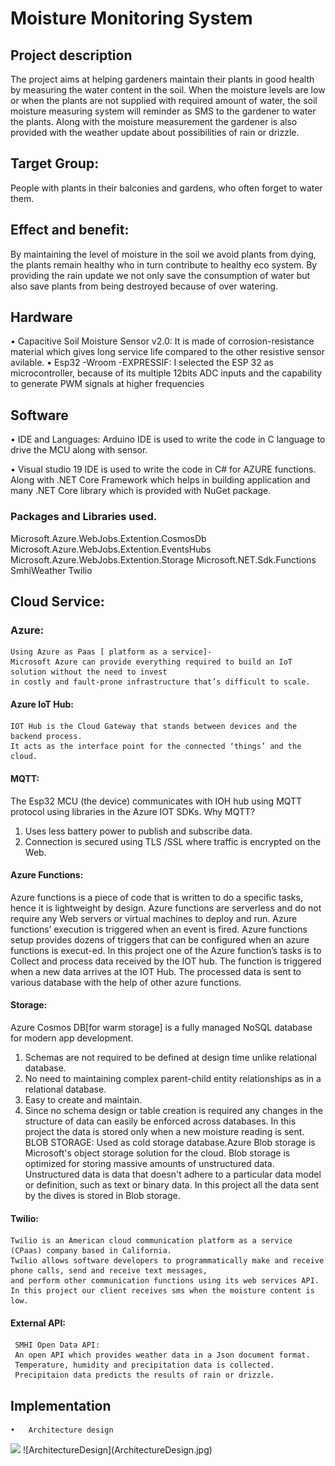# Moisture Monitoring System
##  Project description
The project aims at helping gardeners maintain their plants in good health by measuring the water content in the soil.
When the moisture levels are low or when the plants are not supplied with required amount of water, the soil moisture measuring 
system will reminder as SMS to the gardener to water the plants. Along with the moisture measurement the gardener is also provided with the weather
update about possibilities of rain or drizzle.

 ##  Target Group:
People with plants in their balconies and gardens, who often forget to water them.

##  Effect and benefit:
By maintaining the level of moisture in the soil we avoid plants from dying, the plants remain healthy who in turn contribute to healthy eco system.
By providing the rain update we not only save the consumption of water but also save plants from being destroyed because of over watering.

## 	Hardware
•	Capacitive Soil Moisture Sensor v2.0:
  It is made of corrosion-resistance material which gives long service life compared to the other resistive sensor avilable.
•	Esp32 -Wroom -EXPRESSIF: 
  I selected the ESP 32 as microcontroller, because of its multiple 12bits ADC inputs and the capability to generate PWM signals at higher frequencies 
## Software
• IDE and Languages:
  Arduino IDE is used to write the code in C language to drive the MCU along with sensor.

• Visual studio 19 IDE is used to write the code in C# for AZURE functions.
 	Along with .NET Core Framework which helps in building application and many .NET Core library which is provided with  NuGet package.
### 	Packages and Libraries used.
  Microsoft.Azure.WebJobs.Extention.CosmosDb
  Microsoft.Azure.WebJobs.Extention.EventsHubs
  Microsoft.Azure.WebJobs.Extention.Storage
  Microsoft.NET.Sdk.Functions
  SmhiWeather
  Twilio
## 	Cloud Service:
   ### Azure:
    Using Azure as Paas [ platform as a service]-
    Microsoft Azure can provide everything required to build an IoT solution without the need to invest
    in costly and fault-prone infrastructure that’s difficult to scale.
#### Azure IoT Hub:

    IOT Hub is the Cloud Gateway that stands between devices and the backend process.
    It acts as the interface point for the connected ‘things’ and the cloud.

####    MQTT:
   The Esp32 MCU (the device) communicates with IOH hub using MQTT protocol using libraries in the Azure IOT SDKs.
   Why MQTT?
   1.	Uses less battery power to publish and subscribe data.
   2.	Connection is secured using TLS /SSL where traffic is encrypted on the Web.

#### Azure Functions:
  Azure functions is a piece of code that is written to do a specific tasks, hence it is lightweight by design.
  Azure functions are serverless and do not require any Web servers or virtual machines to deploy and run. 
  Azure functions’ execution is triggered when an event is fired. Azure functions setup provides dozens of triggers that can be
  configured when an azure functions is execut-ed. 
  In this project one of the Azure function’s tasks is to Collect and process data received by the IOT hub.
  The function is triggered when a new data arrives at the IOT Hub. The processed data is sent to various database with the help of other azure functions.
  
#### Storage:
   Azure Cosmos DB[for warm storage] is a fully managed NoSQL database for modern app development.
  1. Schemas are not required to be defined at design time unlike relational     database. 
  2. No need to maintaining  complex parent-child entity relationships as in a  relational database.
  3. Easy to create and maintain.
  4. Since no schema design or table creation is required any changes in the structure of data can easily be enforced across databases.
  In this project the data is stored only when a new moisture reading is sent.
  BLOB STORAGE:
  Used as cold storage database.Azure Blob storage is Microsoft's object storage solution for the cloud.
  Blob storage is optimized for storing massive amounts of unstructured data. Unstructured data is data that doesn't adhere to 
  a particular data model or definition, such as text or binary data.
  In this project all the data sent by the dives is stored in Blob storage.
  
#### 	Twilio:

    Twilio is an American cloud communication platform as a service (CPaas) company based in California.  
    Twilio allows software developers to programmatically make and receive phone calls, send and receive text messages,
    and perform other communication functions using its web services API.
    In this project our client receives sms when the moisture content is low.
    
#### 	External API:
     SMHI Open Data API:
     An open API which provides weather data in a Json document format.
     Temperature, humidity and precipitation data is collected.
     Precipitaion data predicts the results of rain or drizzle.
     
    
 ##  	Implementation
    •	Architecture design
  
  <img src="main/ArchitectureDesign.jpg"> 
    ![ArchitectureDesign](ArchitectureDesign.jpg)
     



  





    
